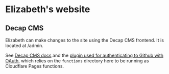 # Elizabeth's website

## Decap CMS
Elizabeth can make changes to the site using the Decap CMS frontend. It is located at /admin. 

See [Decap CMS docs](https://decapcms.org/docs/intro/) and the [plugin used for authenticating to Github with OAuth](https://github.com/i40west/netlify-cms-cloudflare-pages/tree/main), which relies on the `functions` directory here to be running as Cloudflare Pages functions.
